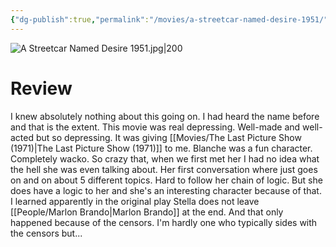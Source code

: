 ```yaml
---
{"dg-publish":true,"permalink":"/movies/a-streetcar-named-desire-1951/","tags":["movies"],"created":"2024-05-20","updated":"2025-03-13"}
---
```



![A Streetcar Named Desire 1951.jpg|200](/img/user/Attachments/A%20Streetcar%20Named%20Desire%201951.jpg)

# Review

I knew absolutely nothing about this going on. I had heard the name before and that is the extent. This movie was real depressing. Well-made and well-acted but so depressing. It was giving [[Movies/The Last Picture Show (1971)\|The Last Picture Show (1971)]] to me. Blanche was a fun character. Completely wacko. So crazy that, when we first met her I had no idea what the hell she was even talking about. Her first conversation where just goes on and on about 5 different topics. Hard to follow her chain of logic. But she does have a logic to her and she's an interesting character because of that. I learned apparently in the original play Stella does not leave [[People/Marlon Brando\|Marlon Brando]] at the end. And that only happened because of the censors. I'm hardly one who typically sides with the censors but...
